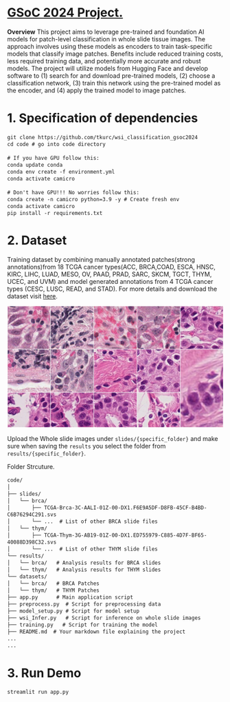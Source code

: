 # [GSoC 2024 Project.](https://github.com/camicroscope/GSOC)

**Overview**
This project aims to leverage pre-trained and foundation AI models for patch-level classification in whole slide tissue images. The approach involves using these models as encoders to train task-specific models that classify image patches. Benefits include reduced training costs, less required training data, and potentially more accurate and robust models. The project will utilize models from Hugging Face and develop software to (1) search for and download pre-trained models, (2) choose a classification network, (3) train this network using the pre-trained model as the encoder, and (4) apply the trained model to image patches.

# 1. Specification of dependencies
```
git clone https://github.com/tkurc/wsi_classification_gsoc2024
cd code # go into code directory

# If you have GPU follow this:
conda update conda
conda env create -f environment.yml
conda activate camicro

# Don't have GPU!!! No worries follow this:
conda create -n camicro python=3.9 -y # Create fresh env
conda activate camicro
pip install -r requirements.txt 
```

# 2. Dataset
Training dataset by combining manually annotated patches(strong annotations)from 18 TCGA cancer types(ACC, BRCA,COAD, ESCA, HNSC, KIRC, LIHC, LUAD, MESO, OV, PAAD, PRAD, SARC, SKCM, TGCT, THYM, UCEC, and UVM) and model generated annotations from 4 TCGA cancer types (CESC, LUSC, READ, and STAD). For more details and download the dataset visit [here](https://zenodo.org/records/6604094).

<!-- <img src="https://drive.google.com/file/d/1aLL1PWk9LibT_p5ieH9izxFjVwUEKdqo/" width="350"> -->

![Example Image](./figures/images.jpeg)

Upload the Whole slide images under `slides/{specific_folder}` and make sure when saving the `results` you select the folder from `results/{specific_folder}`.

Folder Strcuture.
```
code/
│
├── slides/
│   └── brca/
│       ├── TCGA-Brca-3C-AALI-01Z-00-DX1.F6E9A5DF-D8FB-45CF-B4BD-C6B76294C291.svs
│       └── ...  # List of other BRCA slide files
│   └── thym/
│       ├── TCGA-Thym-3G-AB19-01Z-00-DX1.ED755979-C885-4D7F-BF65-40088D398C32.svs
│       └── ...  # List of other THYM slide files
└── results/
│   └── brca/   # Analysis results for BRCA slides
│   └── thym/   # Analysis results for THYM slides   
└── datasets/
│   └── brca/   # BRCA Patches
│   └── thym/   # THYM Patches            
├── app.py      # Main application script
├── preprocess.py  # Script for preprocessing data
├── model_setup.py # Script for model setup
├── wsi_Infer.py   # Script for inference on whole slide images
├── training.py   # Script for training the model
├── README.md  # Your markdown file explaining the project
...
...
```

# 3. Run Demo
```
streamlit run app.py
```
